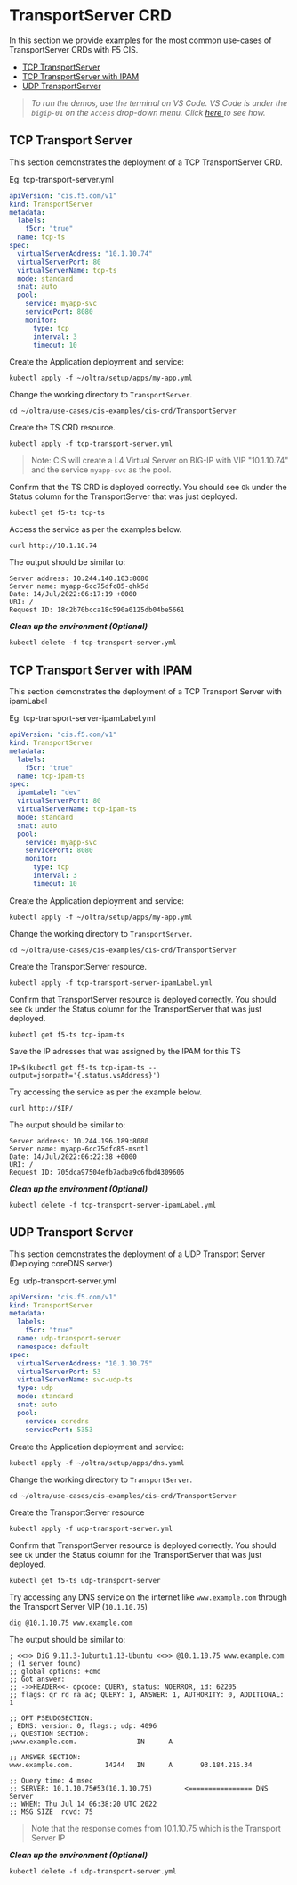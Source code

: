 #  TransportServer CRD
In this section we provide examples for the most common use-cases of TransportServer CRDs with F5 CIS.
- [TCP TransportServer](#tcp-transport-server)
- [TCP TransportServer with IPAM](#tcp-transport-server-with-ipam)
- [UDP TransportServer](#udp-transport-server)

> *To run the demos, use the terminal on VS Code. VS Code is under the `bigip-01` on the `Access` drop-down menu. Click <a href="https://raw.githubusercontent.com/F5EMEA/oltra/main/vscode.png"> here </a> to see how.*

## TCP Transport Server
This section demonstrates the deployment of a TCP TransportServer CRD.

Eg: tcp-transport-server.yml
```yml
apiVersion: "cis.f5.com/v1"
kind: TransportServer
metadata:
  labels:
    f5cr: "true"
  name: tcp-ts
spec:
  virtualServerAddress: "10.1.10.74"
  virtualServerPort: 80
  virtualServerName: tcp-ts
  mode: standard
  snat: auto
  pool:
    service: myapp-svc
    servicePort: 8080
    monitor:
      type: tcp
      interval: 3
      timeout: 10
```
Create the Application deployment and service: 
```
kubectl apply -f ~/oltra/setup/apps/my-app.yml
```

Change the working directory to `TransportServer`.
```
cd ~/oltra/use-cases/cis-examples/cis-crd/TransportServer
```

Create the TS CRD resource. 
```
kubectl apply -f tcp-transport-server.yml
```
>Note: CIS will create a L4 Virtual Server on BIG-IP with VIP "10.1.10.74" and the service `myapp-svc` as the pool. 

Confirm that the TS CRD is deployed correctly. You should see `Ok` under the Status column for the TransportServer that was just deployed.
```
kubectl get f5-ts tcp-ts
```

Access the service as per the examples below. 
```
curl http://10.1.10.74
```

The output should be similar to:
```
Server address: 10.244.140.103:8080
Server name: myapp-6cc75dfc85-qhk5d
Date: 14/Jul/2022:06:17:19 +0000
URI: /
Request ID: 18c2b70bcca18c590a0125db04be5661
```

***Clean up the environment (Optional)***
```
kubectl delete -f tcp-transport-server.yml
```

## TCP Transport Server with IPAM

This section demonstrates the deployment of a TCP Transport Server with ipamLabel

Eg: tcp-transport-server-ipamLabel.yml
```yml
apiVersion: "cis.f5.com/v1"
kind: TransportServer
metadata:
  labels:
    f5cr: "true"
  name: tcp-ipam-ts
spec:
  ipamLabel: "dev"
  virtualServerPort: 80
  virtualServerName: tcp-ipam-ts
  mode: standard
  snat: auto
  pool:
    service: myapp-svc
    servicePort: 8080
    monitor:
      type: tcp
      interval: 3
      timeout: 10
```

Create the Application deployment and service: 
```
kubectl apply -f ~/oltra/setup/apps/my-app.yml
```

Change the working directory to `TransportServer`.
```
cd ~/oltra/use-cases/cis-examples/cis-crd/TransportServer
```

Create the TransportServer resource. 
```
kubectl apply -f tcp-transport-server-ipamLabel.yml
```

Confirm that TransportServer resource is deployed correctly. You should see `Ok` under the Status column for the TransportServer that was just deployed.
```
kubectl get f5-ts tcp-ipam-ts
```

Save the IP adresses that was assigned by the IPAM for this TS
```
IP=$(kubectl get f5-ts tcp-ipam-ts --output=jsonpath='{.status.vsAddress}')
```

Try accessing the service as per the example below. 
```
curl http://$IP/
```

The output should be similar to:
```
Server address: 10.244.196.189:8080
Server name: myapp-6cc75dfc85-msntl
Date: 14/Jul/2022:06:22:38 +0000
URI: /
Request ID: 705dca97504efb7adba9c6fbd4309605
```

***Clean up the environment (Optional)***
```
kubectl delete -f tcp-transport-server-ipamLabel.yml
```
## UDP Transport Server

This section demonstrates the deployment of a UDP Transport Server (Deploying coreDNS server)

Eg: udp-transport-server.yml
```yml
apiVersion: "cis.f5.com/v1"
kind: TransportServer
metadata:
  labels:
    f5cr: "true"
  name: udp-transport-server
  namespace: default
spec:
  virtualServerAddress: "10.1.10.75"
  virtualServerPort: 53
  virtualServerName: svc-udp-ts
  type: udp
  mode: standard
  snat: auto
  pool:
    service: coredns
    servicePort: 5353
```

Create the Application deployment and service: 
```
kubectl apply -f ~/oltra/setup/apps/dns.yaml
```

Change the working directory to `TransportServer`.
```
cd ~/oltra/use-cases/cis-examples/cis-crd/TransportServer
```

Create the TransportServer resource
```
kubectl apply -f udp-transport-server.yml
```

Confirm that TransportServer resource is deployed correctly. You should see `Ok` under the Status column for the TransportServer that was just deployed.
```
kubectl get f5-ts udp-transport-server
```

Try accessing any DNS service on the internet like `www.example.com` through the Transport Server VIP (`10.1.10.75`)
```
dig @10.1.10.75 www.example.com
```

The output should be similar to:
```
; <<>> DiG 9.11.3-1ubuntu1.13-Ubuntu <<>> @10.1.10.75 www.example.com
; (1 server found)
;; global options: +cmd
;; Got answer:
;; ->>HEADER<<- opcode: QUERY, status: NOERROR, id: 62205
;; flags: qr rd ra ad; QUERY: 1, ANSWER: 1, AUTHORITY: 0, ADDITIONAL: 1

;; OPT PSEUDOSECTION:
; EDNS: version: 0, flags:; udp: 4096
;; QUESTION SECTION:
;www.example.com.               IN      A

;; ANSWER SECTION:
www.example.com.        14244   IN      A       93.184.216.34

;; Query time: 4 msec
;; SERVER: 10.1.10.75#53(10.1.10.75)        <================ DNS Server
;; WHEN: Thu Jul 14 06:38:20 UTC 2022
;; MSG SIZE  rcvd: 75
```

> Note that the response comes from 10.1.10.75 which is the Transport Server IP

***Clean up the environment (Optional)***
```
kubectl delete -f udp-transport-server.yml
```

